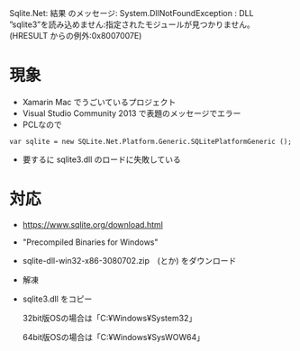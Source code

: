 Sqlite.Net: 結果  のメッセージ:	System.DllNotFoundException : DLL ”sqlite3”を読み込めません:指定されたモジュールが見つかりません。 (HRESULT からの例外:0x8007007E)

# 現象

- Xamarin Mac でうごいているプロジェクト
- Visual Studio Community 2013 で表題のメッセージでエラー
- PCLなので

```
var sqlite = new SQLite.Net.Platform.Generic.SQLitePlatformGeneric ();
```

- 要するに sqlite3.dll のロードに失敗している

# 対応

- https://www.sqlite.org/download.html
- "Precompiled Binaries for Windows"
- sqlite-dll-win32-x86-3080702.zip　(とか) をダウンロード
- 解凍
- sqlite3.dll をコピー

	32bit版OSの場合は「C:¥Windows¥System32」
	
	64bit版OSの場合は「C:¥Windows¥SysWOW64」
